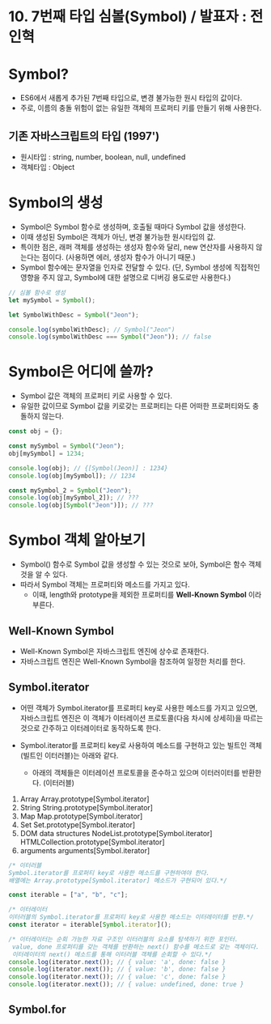 # 10. 7번째 타입 심볼(Symbol) / 발표자 : 전인혁

# Symbol?

- ES6에서 새롭게 추가된 7번째 타입으로, 변경 불가능한 원시 타입의 값이다.
- 주로, 이름의 충돌 위험이 없는 유일한 객체의 프로퍼티 키를 만들기 위해 사용한다.

## 기존 자바스크립트의 타입 (1997')

- 원시타입 : string, number, boolean, null, undefined
- 객체타입 : Object

# Symbol의 생성

- Symbol은 Symbol 함수로 생성하며, 호출될 때마다 Symbol 값을 생성한다.
- 이때 생성된 Symbol은 객체가 아닌, 변경 불가능한 원시타입의 값.
- 특이한 점은, 래퍼 객체를 생성하는 생성자 함수와 달리, new 연산자를 사용하지 않는다는 점이다. (사용하면 에러, 생성자 함수가 아니기 때문.)
- Symbol 함수에는 문자열을 인자로 전달할 수 있다. (단, Symbol 생성에 직접적인 영향을 주지 않고, Symbol에 대한 설명으로 디버깅 용도로만 사용한다.)

```js
// 심볼 함수로 생성
let mySymbol = Symbol();

let SymbolWithDesc = Symbol("Jeon");

console.log(symbolWithDesc); // Symbol("Jeon")
console.log(symbolWithDesc === Symbol("Jeon")); // false
```

# Symbol은 어디에 쓸까?

- Symbol 값은 객체의 프로퍼티 키로 사용할 수 있다.
- 유일한 값이므로 Symbol 값을 키로갖는 프로퍼티는 다른 어떠한 프로퍼티와도 충돌하지 않는다.

```js
const obj = {};

const mySymbol = Symbol("Jeon");
obj[mySymbol] = 1234;

console.log(obj); // {[Symbol(Jeon)] : 1234}
console.log(obj[mySymbol]); // 1234

const mySymbol_2 = Symbol("Jeon");
console.log(obj[mySymbol_2]); // ???
console.log(obj[Symbol("Jeon")]); // ???
```

# Symbol 객체 알아보기

- Symbol() 함수로 Symbol 값을 생성할 수 있는 것으로 보아, Symbol은 함수 객체 것을 알 수 있다.
- 따라서 Symbol 객체는 프로퍼티와 메소드를 가지고 있다.
  - 이때, length와 prototype을 제외한 프로퍼티를 **Well-Known Symbol** 이라 부른다.

## Well-Known Symbol

- Well-Known Symbol은 자바스크립트 엔진에 상수로 존재한다.
- 자바스크립트 엔진은 Well-Known Symbol을 참조하여 일정한 처리를 한다.

## Symbol.iterator

- 어떤 객체가 Symbol.iterator를 프로퍼티 key로 사용한 메소드를 가지고 있으면, 자바스크립트 엔진은 이 객체가 이터레이션 프로토콜(다음 차시에 상세히)을 따르는 것으로 간주하고 이터레이터로 동작하도록 한다.

- Symbol.iterator를 프로퍼티 key로 사용하여 메소드를 구현하고 있는 빌트인 객체 (빌트인 이터러블)는 아래와 같다.
  - 아래의 객체들은 이터레이션 프로토콜을 준수하고 있으며 이터러이터를 반환한다. (이터러블)

1. Array
   Array.prototype[Symbol.iterator]
2. String
   String.prototype[Symbol.iterator]
3. Map
   Map.prototype[Symbol.iterator]
4. Set
   Set.prototype[Symbol.iterator]
5. DOM data structures
   NodeList.prototype[Symbol.iterator] HTMLCollection.prototype[Symbol.iterator]
6. arguments
   arguments[Symbol.iterator]

```js
/* 이터러블
Symbol.iterator를 프로퍼티 key로 사용한 메소드를 구현하여야 한다.
배열에는 Array.prototype[Symbol.iterator] 메소드가 구현되어 있다.*/

const iterable = ["a", "b", "c"];

/* 이터레이터
이터러블의 Symbol.iterator를 프로퍼티 key로 사용한 메소드는 이터레이터를 반환.*/
const iterator = iterable[Symbol.iterator]();

/* 이터레이터는 순회 가능한 자료 구조인 이터러블의 요소를 탐색하기 위한 포인터.
 value, done 프로퍼티를 갖는 객체를 반환하는 next() 함수를 메소드로 갖는 객체이다. 
 이터레이터의 next() 메소드를 통해 이터러블 객체를 순회할 수 있다.*/
console.log(iterator.next()); // { value: 'a', done: false }
console.log(iterator.next()); // { value: 'b', done: false }
console.log(iterator.next()); // { value: 'c', done: false }
console.log(iterator.next()); // { value: undefined, done: true }
```

## Symbol.for
